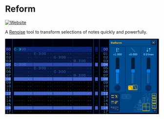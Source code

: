 # Reform

[![Website]][lt_website]

A [Renoise](https://www.renoise.com/products/renoise) tool to transform selections of notes quickly and powerfully.

<!---------------->

[Website]: https://custom-icon-badges.demolab.com/badge/Official_Website-0087ff?style=for-the-badge&logoColor=white&logo=globe
[lt_website]: https://aqu.surf/reform

![Reform Demo](Artwork/reform-demo.apng)
